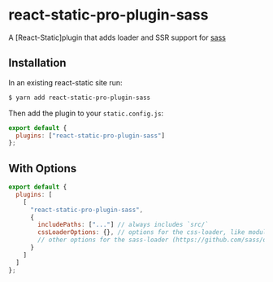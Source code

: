 # react-static-pro-plugin-sass

A [React-Static]plugin that adds loader and SSR support for [sass](https://github.com/developit/sass)

## Installation

In an existing react-static site run:

```bash
$ yarn add react-static-pro-plugin-sass
```

Then add the plugin to your `static.config.js`:

```javascript
export default {
  plugins: ["react-static-pro-plugin-sass"]
};
```

## With Options

```javascript
export default {
  plugins: [
    [
      "react-static-pro-plugin-sass",
      {
        includePaths: ["..."] // always includes `src/`
        cssLoaderOptions: {}, // options for the css-loader, like modules
        // other options for the sass-loader (https://github.com/sass/dart-sass#javascript-api)
      }
    ]
  ]
};
```

